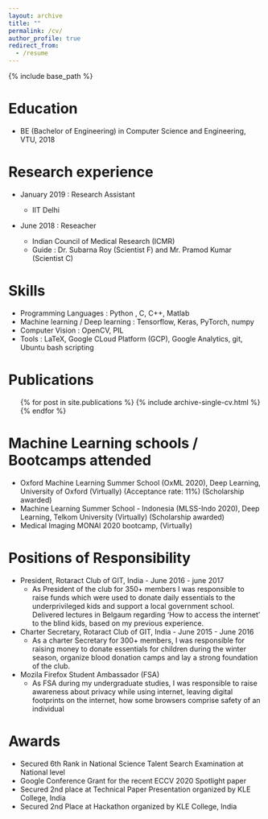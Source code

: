 ```yaml
---
layout: archive
title: ""
permalink: /cv/
author_profile: true
redirect_from:
  - /resume
---
```


{% include base_path %}

Education
======
* BE (Bachelor of Engineering) in Computer Science and Engineering, VTU, 2018

Research experience
======
* January 2019 : Research Assistant
  * IIT Delhi

* June 2018 : Reseacher
  * Indian Council of Medical Research (ICMR)
  * Guide : Dr. Subarna Roy (Scientist F) and Mr. Pramod Kumar (Scientist C)
  
Skills
======
* Programming Languages : Python , C, C++, Matlab
* Machine learning / Deep learning : Tensorflow, Keras, PyTorch, numpy
* Computer Vision : OpenCV, PIL 
* Tools : LaTeX, Google CLoud Platform (GCP), Google Analytics, git, Ubuntu bash scripting

Publications
======
  <ul>{% for post in site.publications %}
    {% include archive-single-cv.html %}
  {% endfor %}</ul>
  

Machine Learning schools / Bootcamps attended
======
* Oxford Machine Learning Summer School (OxML 2020), Deep Learning, University of Oxford (Virtually) (Acceptance rate: 11%) (Scholarship awarded)
* Machine Learning Summer School - Indonesia (MLSS-Indo 2020), Deep Learning, Telkom University (Virtually) (Scholarship awarded)
* Medical Imaging MONAI 2020 bootcamp, (Virtually)
  
Positions of Responsibility
======
* President, Rotaract Club of GIT, India - June 2016 - june 2017
  * As President of the club for 350+ members I was responsible to raise funds which were used to donate daily essentials to the underprivileged kids and support a local government school. Delivered lectures in Belgaum regarding ‘How to access the internet’ to the blind kids, based on my previous experience.
* Charter Secretary, Rotaract Club of GIT, India - June 2015 - June 2016
  * As a charter Secretary for 300+ members, I was responsible for raising money to donate essentials for children during the winter season, organize blood donation camps and lay a strong foundation of the club.
* Mozila Firefox Student Ambassador (FSA)
  * As FSA during my undergraduate studies, I was responsible to raise awareness about privacy while using internet, leaving digital footprints on the internet, how some browsers comprise safety of an individual

Awards
======
* Secured 6th Rank in National Science Talent Search Examination at National level
* Google Conference Grant for the recent ECCV 2020 Spotlight paper
* Secured 2nd place at Technical Paper Presentation organized by KLE College, India
* Secured 2nd Place at Hackathon organized by KLE College, India